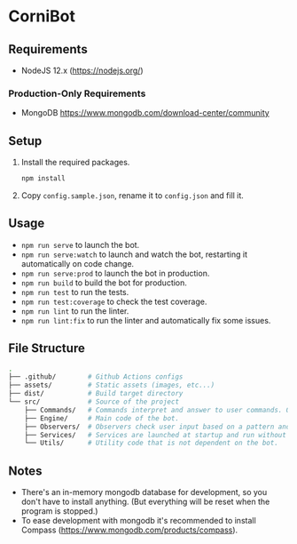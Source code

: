 # CorniBot

## Requirements

* NodeJS 12.x (<https://nodejs.org/>)

### Production-Only Requirements

* MongoDB <https://www.mongodb.com/download-center/community>

## Setup

1) Install the required packages.

    ```bash
    npm install
    ```

2) Copy `config.sample.json`, rename it to `config.json` and fill it.

## Usage

* `npm run serve` to launch the bot.
* `npm run serve:watch` to launch and watch the bot, restarting it automatically on code change.
* `npm run serve:prod` to launch the bot in production.
* `npm run build` to build the bot for production.
* `npm run test` to run the tests.
* `npm run test:coverage` to check the test coverage.
* `npm run lint` to run the linter.
* `npm run lint:fix` to run the linter and automatically fix some issues.

## File Structure

```bash
.
├── .github/        # Github Actions configs
├── assets/         # Static assets (images, etc...)
├── dist/           # Build target directory
└── src/            # Source of the project
    ├── Commands/   # Commands interpret and answer to user commands. One subdirectoy per CommandGroup (User, Moderation, Fun, etc...) and one file per Command.
    ├── Engine/     # Main code of the bot.
    ├── Observers/  # Observers check user input based on a pattern and run code. One file per Observer.
    ├── Services/   # Services are launched at startup and run without user input. One file per Service. They can be accessed from Commands and Observers.
    └── Utils/      # Utility code that is not dependent on the bot.
```

## Notes

* There's an in-memory mongodb database for development, so you don't have to install anything. (But everything will be reset when the program is stopped.)
* To ease development with mongodb it's recommended to install Compass (<https://www.mongodb.com/products/compass>).

